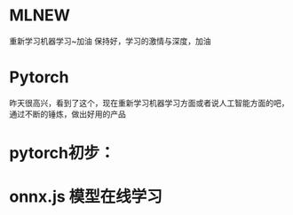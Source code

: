 # MLNEW
重新学习机器学习~加油
保持好，学习的激情与深度，加油

# Pytorch
昨天很高兴，看到了这个，现在重新学习机器学习方面或者说人工智能方面的吧，通过不断的锤炼，做出好用的产品

# pytorch初步：




# onnx.js 模型在线学习

